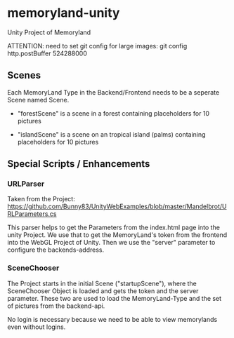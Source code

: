 # memoryland-unity
Unity Project of Memoryland

ATTENTION: need to set git config for large images:
    git config http.postBuffer 524288000


## Scenes

Each MemoryLand Type in the Backend/Frontend needs to be a seperate Scene named <typeName>Scene.

* "forestScene" is a scene in a forest containing placeholders for 10 pictures

* "islandScene" is a scene on an tropical island (palms) containing placeholders for 10 pictures


## Special Scripts / Enhancements
### URLParser

Taken from the Project:
https://github.com/Bunny83/UnityWebExamples/blob/master/Mandelbrot/URLParameters.cs 

This parser helps to get the Parameters from the index.html page into the unity Project. We use that to get the MemoryLand's token from the frontend into the WebGL Project of Unity. Then we use the "server" parameter to configure the backends-address.

### SceneChooser

The Project starts in the initial Scene ("startupScene"), where the SceneChooser Object is loaded and gets the token and the server parameter. These two are used to load the MemoryLand-Type and the set of pictures from the backend-api.

No login is necessary because we need to be able to view memorylands even without logins.
